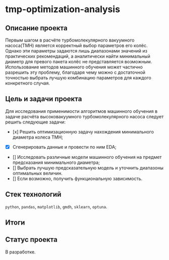 # tmp-optimization-analysis

## Описание проекта

Первым шагом в расчёте турбомолекулярного вакуумного насоса(ТМН) является корректный выбор параметров его колёс. Однако эти параметры задаются лишь диапазонами значений из практических рекомендаций, а аналитически найти минимальный диаметр для превого пакета колёс не представляется возможным. Использование методов машинного обучения может частично разрешить эту проблему, благодаря чему можно с достаточной точностью выбрать лучшую комбинацию параметров для каждого конкретного случая.

## Цель и задачи проекта

Для исследования применимости алгоритмов машинного обучения в задаче расчёта высоковакуумного турбомолекулярного насоса следует решить следующие задачи:

- [х] Решить оптимизационную задачу нахождения минимального диаметра колеса ТМН;
- [x] Сгенерировать данные и провести по ним EDA;
- [] Исследовать различные модели машинного обучения на предмет предсказания минимального диаметра;
- [] Выбрать лучшую предсказательную модель и уточнить диапазоны оптимальных величин.
- [] Если возможно, получить функциональную зависимость.

## Стек технологий

`python`, `pandas`, `matplotlib`, `gmdh`, `sklearn`, `optuna`.

## Итоги

## Статус проекта

В разработке.
